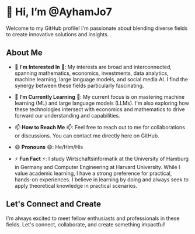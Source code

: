 # 👋 Hi, I’m @AyhamJo7

Welcome to my GitHub profile! I'm passionate about blending diverse fields to create innovative solutions and insights.

## About Me

- 👀 **I'm Interested In** 👀: My interests are broad and interconnected, spanning mathematics, economics, investments, data analytics, machine learning, large language models, and social media AI. I find the synergy between these fields particularly fascinating.
  
- 🌱 **I’m Currently Learning** 🌱: My current focus is on mastering machine learning (ML) and large language models (LLMs). I'm also exploring how these technologies intersect with economics and mathematics to drive forward our understanding and capabilities.

- 📫 **How to Reach Me** 📫: Feel free to reach out to me for collaborations or discussions. You can contact me directly here on GitHub.

- 😄 **Pronouns** 😄: He/Him/His

- ⚡ **Fun Fact** ⚡: I study Wirtschaftsinformatik at the University of Hamburg in Germany and Computer Engineering at Harvard University. While I value academic learning, I have a strong preference for practical, hands-on experiences. I believe in learning by doing and always seek to apply theoretical knowledge in practical scenarios.

## Let's Connect and Create

I'm always excited to meet fellow enthusiasts and professionals in these fields. Let's connect, collaborate, and create something impactful!
